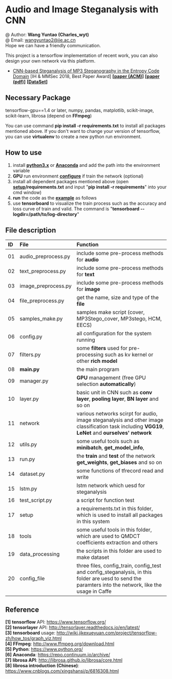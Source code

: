 # Audio and Image Steganalysis with CNN
@ Author: **Wang Yuntao (Charles_wyt)** <br>
@ Email: wangyuntao2@iie.ac.cn <br>
Hope we can have a friendly communication.

This project is a tensorflow implementation of recent work, you can also design your own network via this platform.
+ [CNN-based Steganalysis of MP3 Steganography in the Entropy
Code Domain](https://github.com/Charleswyt/tf_audio_steganalysis/tree/master/paper/CNN-based%20Steganalysis%20of%20MP3%20Steganography%20in%20the%20Entropy%20Code%20Domain) [IH & MMSec 2018, Best Paper Award]
**[[paper (ACM)](https://dl.acm.org/citation.cfm?id=3206011)]**
**[[paper (pdf)](http://www.media-security.net/?p=809)]**
**[[DataSet](https://github.com/Charleswyt/tf_audio_steganalysis/tree/master/paper)]**

## Necessary Package
tensorflow-gpu==1.4 or later, numpy, pandas, matplotlib, scikit-image, scikit-learn, librosa (depend on **FFmpeg**)

You can use command **pip install -r requirements.txt** to install all packages mentioned above. If you don't want to change your version of tensorflow, you can use **virtualenv** to create a new python run environment.

## How to use
1. install [**python3.x**](https://www.python.org/) or [**Anaconda**](https://repo.continuum.io/archive/) and add the path into the environment variable
2. **GPU** run environment [**configure**](https://blog.csdn.net/yhaolpz/article/details/71375762?locationNum=14&fps=1) if train the network (optional)
3. install all dependent packages mentioned above (open **[setup](https://github.com/Charleswyt/tf_audio_steganalysis/tree/master/setup)/requirements.txt** and input "**pip install -r requirements**" into your cmd window)
4. **run** the code as the [**example**](https://github.com/Charleswyt/tf_audio_steganalysis/tree/master/config_file) as follows
5. use **tensorboard** to visualize the train process such as the accuracy and loss curve of train and valid. The command is "**tensorboard --logdir=/path/to/log-directory**"

## File description
ID      |   File                    |   Function
:-      |   :-                      |    :-
01      |   audio_preprocess.py     |   include some pre-process methods for **audio**
02      |   text_preprocess.py      |   include some pre-process methods for **text**
03      |   image_preprocess.py     |   include some pre-process methods for **image** 
04      |   file_preprocess.py      |   get the name, size and type of the **file**
05      |   samples_make.py         |   samples make script (cover, MP3Stego_cover, MP3stego, HCM, EECS)
06      |   config.py               |   all configuration for the system running
07      |   filters.py              |   some **filters** used for pre-processing such as kv kernel or other **rich model**
08      |   **main.py**             |   the main program
09      |   manager.py              |   **GPU** management (free GPU selection **automatically**)
10      |   layer.py                |   basic unit in CNN such as **conv layer**, **pooling layer**, **BN layer** and so on
11      |   network                 |   various networks scirpt for audio, image steganalysis and other image classification task including **VGG19**, **LeNet** and **ourselves' network**
12      |   utils.py                |   some useful tools such as **minibatch**, **get_model_info**, 
13      |   run.py                  |   the **train** and **test** of the network **get_weights**, **get_biases** and so on
14      |   dataset.py              |   some functions of tfrecord read and write
15      |   lstm.py                 |   lstm network which uesd for steganalysis
16      |   test_script.py          |   a script for function test
17      |   setup                   |   a requirements.txt in this folder, which is used to install all packages in this system
18      |   tools                   |   some useful tools in this folder, which are used to QMDCT coefficients extraction and others
19      |   data_processing         |   the scripts in this folder are used to make dataset
20      |   config_file             |   three files, config_train, config_test and config_steganalysis, in this folder are uesd to send the paramters into the network, like the usage in Caffe

## Reference
**[1]** **tensorflow** API: https://www.tensorflow.org/ <br>
**[2]** **tensorlayer** API: http://tensorlayer.readthedocs.io/en/latest/ <br>
**[3]** **tensorboard** usage: http://wiki.jikexueyuan.com/project/tensorflow-zh/how_tos/graph_viz.html <br>
**[4]** **FFmpeg**: http://www.ffmpeg.org/download.html <br>
**[5]** **Python**: https://www.python.org/ <br>
**[6]** **Anaconda**: https://repo.continuum.io/archive/ <br>
**[7]** **librosa API**: http://librosa.github.io/librosa/core.html <br>
**[8]** **librosa introduction (Chinese)**: https://www.cnblogs.com/xingshansi/p/6816308.html <br>

